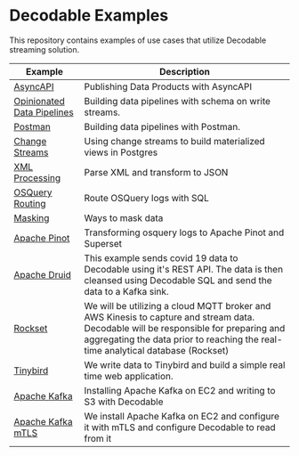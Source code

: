 # Decodable Examples
This repository contains examples of use cases that utilize Decodable streaming solution.


| Example | Description |
|---------|-------------|
| [AsyncAPI](asyncapi) | Publishing Data Products with AsyncAPI |
| [Opinionated Data Pipelines](opinionated-pipelines) | Building data pipelines with schema on write streams. |
| [Postman](postman) | Building data pipelines with Postman. |
| [Change Streams](change-streams) | Using change streams to build materialized views in Postgres |
| [XML Processing](xml) | Parse XML and transform to JSON |
| [OSQuery Routing](osquery) | Route OSQuery logs with SQL |
| [Masking](masking) | Ways to mask data |
| [Apache Pinot](pinot) | Transforming osquery logs to Apache Pinot and Superset |
| [Apache Druid](druid) | This example sends covid 19 data to Decodable using it's REST API. The data is then cleansed using Decodable SQL and send the data to a Kafka sink.  |
| [Rockset](rockset) | We will be utilizing a cloud MQTT broker and AWS Kinesis to capture and stream data. Decodable will be responsible for preparing and aggregating the data prior to reaching the real-time analytical database (Rockset) |
| [Tinybird](tinybird) | We write data to Tinybird and build a simple real time web application. |
| [Apache Kafka](kafka2s3) | Installing Apache Kafka on EC2 and writing to S3 with Decodable |
| [Apache Kafka mTLS](mtls) | We install Apache Kafka on EC2 and configure it with mTLS and configure Decodable to read from it |





